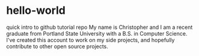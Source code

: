 # hello-world
quick intro to github tutorial repo
My name is Christopher and I am a recent graduate from Portland State University with a B.S. in Computer Science. I've created this account to work on my side projects, and hopefully contribute to other open source projects. 
